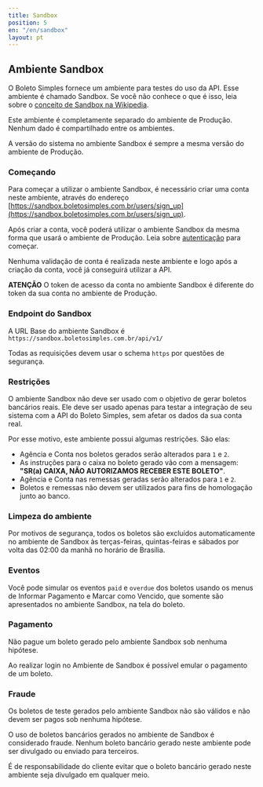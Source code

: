 ```yaml
---
title: Sandbox
position: 5
en: "/en/sandbox"
layout: pt
---
```


## Ambiente Sandbox

O Boleto Simples fornece um ambiente para testes do uso da API. Esse ambiente é chamado Sandbox. Se você não conhece o que é isso, leia sobre o [conceito de Sandbox na Wikipedia](http://en.wikipedia.org/wiki/Sandbox_(software_development)).

Este ambiente é completamente separado do ambiente de Produção. Nenhum dado é compartilhado entre os ambientes.

A versão do sistema no ambiente Sandbox é sempre a mesma versão do ambiente de Produção.

### Começando

Para começar a utilizar o ambiente Sandbox, é necessário criar uma conta neste ambiente, através do endereço [https://sandbox.boletosimples.com.br/users/sign_up](https://sandbox.boletosimples.com.br/users/sign_up).

Após criar a conta, você poderá utilizar o ambiente Sandbox da mesma forma que usará o ambiente de Produção. Leia sobre [autenticação](/authentication) para começar.

Nenhuma validação de conta é realizada neste ambiente e logo após a criação da conta, você já conseguirá utilizar a API.

 <div class="alert alert-info"><strong>ATENÇÃO</strong> O token de acesso da conta no ambiente Sandbox é diferente do token da sua conta no ambiente de Produção.</div>

### Endpoint do Sandbox

A URL Base do ambiente Sandbox é `https://sandbox.boletosimples.com.br/api/v1/`

Todas as requisições devem usar o schema `https` por questões de segurança.

### Restrições

O ambiente Sandbox não deve ser usado com o objetivo de gerar boletos bancários reais. Ele deve ser usado apenas para testar a integração de seu sistema com a API do Boleto Simples, sem afetar os dados da sua conta real.

Por esse motivo, este ambiente possui algumas restrições. São elas:

* Agência e Conta nos boletos gerados serão alterados para `1` e `2`.
* As instruções para o caixa no boleto gerado vão com a mensagem: **"SR(a) CAIXA, NÃO AUTORIZAMOS RECEBER ESTE BOLETO"**.
* Agência e Conta nas remessas geradas  serão alterados para `1` e `2`.
* Boletos e remessas não devem ser utilizados para fins de homologação junto ao banco.

### Limpeza do ambiente

Por motivos de segurança, todos os boletos são excluídos automaticamente no ambiente de Sandbox às terças-feiras, quintas-feiras e sábados por volta das 02:00 da manhã no horário de Brasília.

### Eventos

Você pode simular os eventos `paid` e `overdue` dos boletos usando os menus de Informar Pagamento e Marcar como Vencido, que somente são apresentados no ambiente Sandbox, na tela do boleto.

### Pagamento

Não pague um boleto gerado pelo ambiente Sandbox sob nenhuma hipótese.

Ao realizar login no Ambiente de Sandbox é possível emular o pagamento de um boleto.

### Fraude

Os boletos de teste gerados pelo ambiente Sandbox não são válidos e não devem ser pagos sob nenhuma hipótese.

O uso de boletos bancários gerados no ambiente de Sandbox é considerado fraude. Nenhum boleto bancário gerado neste ambiente pode ser divulgado ou enviado para terceiros.

É de responsabilidade do cliente evitar que o boleto bancário gerado neste ambiente seja divulgado em qualquer meio.
